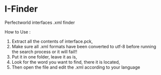 # I-Finder
Perfectworld interfaces .xml finder

How to Use : 
1. Extract all the contents of interface.pck,
2. Make sure all .xml formats have been converted to utf-8 before running the search process or it will fail!!
3. Put it in one folder, leave it as is,
4. Look for the word you want to find, there it is located,
5. Then open the file and edit the .xml according to your language
